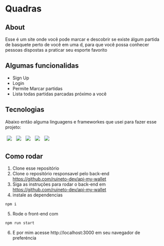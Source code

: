 # Quadras 

## About


Esse é um site onde você pode marcar e descobrir se existe álgum partida de basquete perto de você em uma d, para que você possa conhecer pessoas dispostas a praticar seu esporte favorito    


## Algumas funcionalidas 

- Sign Up
- Login
- Permite Marcar partidas
- Lista todas partidas parcadas próximo a você


## Tecnologias

Abaixo então alguma linguagens e frameworkes que usei para fazer esse projeto:<br>
<p>
  <img style='margin: 5px;' src='https://img.shields.io/badge/HTML5-E34F26?style=for-the-badge&logo=html5&logoColor=white'>
  <img style='margin: 5px;' src='https://img.shields.io/badge/CSS3-1572B6?style=for-the-badge&logo=css3&logoColor=white'>
  <img style='margin: 5px;' src='https://img.shields.io/badge/React-20232A?style=for-the-badge&logo=react&logoColor=61DAFB'>
  <img style='margin: 5px;' src='https://img.shields.io/badge/React_Router-CA4245?style=for-the-badge&logo=react-router&logoColor=white'>
  <img style='margin: 5px;' src='https://img.shields.io/badge/styled--components-DB7093?style=for-the-badge&logo=styled-components&logoColor=white'>
</p>

## Como rodar

1. Clone esse repositório 
2. Clone o repositório responsavel pelo back-end https://github.com/ruineto-dev/api-my-wallet
3. Siga as instruções para rodar o back-end em https://github.com/ruineto-dev/api-my-wallet
4. instale as dependencias 
```bash
npm i
```
5. Rode o front-end com
```bash
npm run start
```
6. E por mim acesse http://localhost:3000 em seu navegador de preferéncia 
